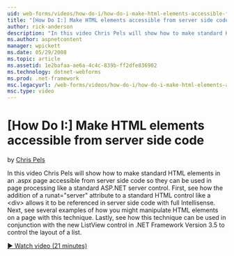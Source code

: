 ```yaml
---
uid: web-forms/videos/how-do-i/how-do-i-make-html-elements-accessible-from-server-side-code
title: "[How Do I:] Make HTML elements accessible from server side code | Microsoft Docs"
author: rick-anderson
description: "In this video Chris Pels will show how to make standard HTML elements in an .aspx page accessible from server side code so they can be used in page processin..."
ms.author: aspnetcontent
manager: wpickett
ms.date: 05/29/2008
ms.topic: article
ms.assetid: 1e2bafaa-ae6a-4c4c-839b-ff2dfe836902
ms.technology: dotnet-webforms
ms.prod: .net-framework
msc.legacyurl: /web-forms/videos/how-do-i/how-do-i-make-html-elements-accessible-from-server-side-code
msc.type: video
---
```

[How Do I:] Make HTML elements accessible from server side code
====================
by [Chris Pels](https://twitter.com/chrispels)

In this video Chris Pels will show how to make standard HTML elements in an .aspx page accessible from server side code so they can be used in page processing like a standard ASP.NET server control. First, see how the addition of a runat="server" attribute to a standard HTML control like a &lt;div&gt; allows it to be referenced in server side code with full Intellisense. Next, see several examples of how you might manipulate HTML elements on a page with this technique. Lastly, see how this technique can be used in conjunction with the new ListView control in .NET Framework Version 3.5 to control the layout of a list.

[&#9654; Watch video (21 minutes)](https://channel9.msdn.com/Blogs/ASP-NET-Site-Videos/how-do-i-make-html-elements-accessible-from-server-side-code)
